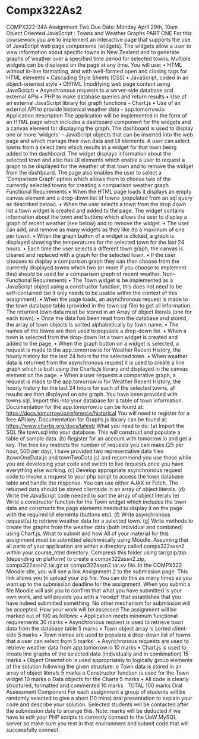 # Compx322As2
COMPX322-24A Assignment Two
Due Date: Monday April 29th, 10am
Object Oriented JavaScript : Towns and Weather Graphs
PART ONE
For this coursework you are to implement an interactive page that supports
the use of JavaScript web page components (widgets). The widgets allow a
user to view information about specific towns in New Zealand and to generate
graphs of weather over a specified time period for selected towns. Multiple
widgets can be displayed on the page at any time. You will use:
• HTML without in-line formatting, and with well-formed open and
closing tags for HTML elements
• Cascading Style Sheets (CSS)
• JavaScript, coded in an object-oriented style
• DHTML (modifying web page content using JavaScript)
• Asynchronous requests to a server-side database and external APIs
• PHP to make database queries and return results
• Use of an external JavaScript library for graph functions – Chart.js
• Use of an external API to provide historical weather data -
app.tomorrow.io
Application description
The application will be implemented in the form of an HTML page which
includes a dashboard component for the widgets and a canvas element for
displaying the graph. The dashboard is used to display one or more
'widgets' – JavaScript objects that can be inserted into the web page and
which manage their own data and UI elements.
A user can select towns from a select item which results in a widget for
that town being added to the dashboard. The widget displays information
about the selected town and also has UI elements which enable a user to
request a graph to be displayed for the weather of that town and to
remove the widget from the dashboard.
The page also enables the user to select a ‘Comparison Graph’ option
which allows them to choose two of the currently selected towns for
creating a comparison weather graph.
Functional Requirements
• When the HTML page loads it displays an empty canvas element and a
drop-down list of towns (populated from an sql query as described
below).
• When the user selects a town from the drop down list a town widget is
created and added to the page. The widget contains information about
the town and buttons which allows the user to display a graph of
recent weather (see below) and to remove the widget.
• The user can add, and remove as many widgets as they like (to a
maximum of one per town).
• When the graph button of a widget is clicked, a graph is displayed
showing the temperatures for the selected town for the last 24 hours.
• Each time the user selects a different town graph, the canvas is cleared
and replaced with a graph for the selected town.
• If the user chooses to display a comparison graph they can then choose
from the currently displayed towns which two (or more if you choose
to implement this) should be used for a comparison graph of recent
weather.
Non-Functional Requirements
• The Town widget is be implemented as a JavaScript object using a
constructor function, this does not need to be self-contained (so it only
needs to be usable within the context of this assignment).
• When the page loads, an asynchronous request is made to the town
database table (provided in the town.sql file) to get all information.
The returned town data must be stored in an Array of object literals
(one for each town).
• Once the data has been read from the database and stored, the array
of town objects is sorted alphabetically by town name.
• The names of the towns are then used to populate a drop-down list.
• When a town is selected from the drop-down list a town widget is
created and added to the page.
• When the graph button on a widget is selected, a request is made to
the app.tomorrow.io for Weather Recent History, the hourly history for
the last 24 hours for the selected town.
• When weather data is returned from the asynchronous request it is
used to create a line graph which is built using the Charts.js library and
displayed in the canvas element on the page.
• When a user requests a comparative graph, a request is made to the
app.tomorrow.io for Weather Recent History, the hourly history for the
last 24 hours for each of the selected towns, all results are then
displayed on one graph.
You have been provided with towns.sql. Import this into your database for
a table of town information.
Documentation for the app.tomorrow.io can be found at:
https://docs.tomorrow.io/reference/historical
You will need to register for a free API key.
Documentation for Graphs.js library can be found at:
https://www.chartjs.org/docs/latest/
What you need to do:
(a) Import the SQL file town.sql into your database. This will construct and
populate a table of sample data.
(b) Register for an account with tomorrow.io and get a key. The free key
restricts the number of requests you can make (25 per hour, 500 per day), I
have provided two representative data files (townOneData.js and
townTwoData.js) and recommend you use these while you are developing
your code and switch to live requests once you have everything else working.
(c) Develop appropriate asynchronous request code to invoke a request to
your php script to access the town database table and handle the response.
You can use either AJAX or Fetch. The returned data should be stored clientside in an array of object literals.
(d) Write the JavaScript code needed to sort the array of object literals
(e) Write a constructor function for the Town widget which includes the town
data and constructs the page elements needed to display it on the page with
the required UI elements (buttons etc).
(f) Write asynchronous request(s) to retrieve weather data for a selected
town.
(g) Write methods to create the graphs from the weather data (both
individual and combined) using Chart.js.
What to submit and how
All of your material for this assignment must be submitted electronically
using Moodle.
Assuming that all parts of your application are within a directory called
compx322assn2 within your course_html directory.
Compress this folder using tar/gzip/zip (depending on platform) to create a
compx322assn2.zip, compx322assn2.tar.gz or compx322assn2.tar.xv file.
In the COMPX322 Moodle site, you will see a link Assignment 2 to the
submission page. This link allows you to upload your zip file. You can do this as
many times as you want up to the submission deadline for the assignment.
When you submit a file Moodle will ask you to confirm that what you have
submitted is your own work, and will provide you with a ‘receipt’ that
establishes that you have indeed submitted something. No other mechanism
for submission will be accepted.
How your work will be assessed
The assignment will be marked out of 100 as follows:
• Application meets minimum functional requirements 30 marks
• Asynchronous request is used to retrieve town data from the
database table 5 marks
• Town object array is sorted client-side 5 marks
• Town names are used to populate a drop-down list of towns
that a user can select from 5 marks  
• Asynchronous requests are used to retrieve weather data from
app.tomorrow.io 10 marks
• Chart.js is used to create line graphs of the selected data
(individually and in combination) 15 marks
• Object Orientation is used appropriately to logically group
elements of the solution following the given structure:
o Town data is stored in an array of object literals 5 marks
o Constructor function is used for the Town widget 10 marks
o Data objects for the Charts 5 marks
• All code is clearly structured, formatted and commented 10 marks  
TOTAL 100 marks
Oral Assessment Component
For each assignment a group of students will be randomly selected to give a
short (10 mins) oral presentation to explain your code and describe your
solution. Selected students will be contacted after the submission date to
arrange this.
Note: marks will be deducted if we have to edit your PHP scripts to correctly
connect to the UoW MySQL server so make sure you test in that environment
and submit code that will successfully connect. 
